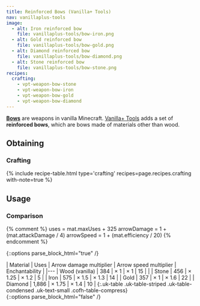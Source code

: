 ```yaml
---
title: Reinforced Bows (Vanilla+ Tools)
nav: vanillaplus-tools
image:
  - alt: Iron reinforced bow
    file: vanillaplus-tools/bow-iron.png
  - alt: Gold reinforced bow
    file: vanillaplus-tools/bow-gold.png
  - alt: Diamond reinforced bow
    file: vanillaplus-tools/bow-diamond.png
  - alt: Stone reinforced bow
    file: vanillaplus-tools/bow-stone.png
recipes:
  crafting:
    - vpt-weapon-bow-stone
    - vpt-weapon-bow-iron
    - vpt-weapon-bow-gold
    - vpt-weapon-bow-diamond
---
```


**[Bows](https://minecraft.gamepedia.com/Bow)** are weapons in vanilla
Minecraft. [Vanilla+ Tools](/docs/vanillaplus-tools/) adds a set of
**reinforced bows**, which are bows made of materials other than wood.


Obtaining
---------

### Crafting
{% include recipe-table.html type='crafting' recipes=page.recipes.crafting with-note=true %}


Usage
-----

### Comparison
{% comment %}
uses = mat.maxUses + 325
arrowDamage = 1 + (mat.attackDamage / 4)
arrowSpeed = 1 + (mat.efficiency / 20)
{% endcomment %}

{::options parse_block_html="true" /}
<div class="uk-overflow-container">
| Material | Uses | Arrow damage multiplier | Arrow speed multiplier | Enchantability |
|---
| Wood (vanilla) | 384 | × 1 | × 1 | 15 |
|
| Stone | 456 | × 1.25 | × 1.2 | 5 |
| Iron | 575 | × 1.5 | × 1.3 | 14 |
| Gold | 357 | × 1 | × 1.6 | 22 |
| Diamond | 1,886 | × 1.75 | × 1.4 | 10 |
{:.uk-table .uk-table-striped .uk-table-condensed .uk-text-small .cofh-table-compress}
</div>
{::options parse_block_html="false" /}
